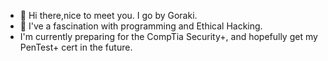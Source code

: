 - 👋 Hi there,nice to meet you. I go by Goraki.
- 👀 I've a fascination with programming and Ethical Hacking.  
-   I'm currently preparing for the CompTia Security+, and hopefully get my PenTest+ cert in the future.
<!---
Goraki1994/Goraki1994 is a ✨ special ✨ repository because its `README.md` (this file) appears on your GitHub profile.
You can click the Preview link to take a look at your changes.
--->
